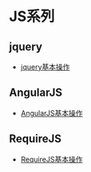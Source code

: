 # JS系列
## jquery
* [jquery基本操作](https://github.com/thinkuncle/thinkuncle.github.io/issues)

## AngularJS
* [AngularJS基本操作](https://github.com/thinkuncle/thinkuncle.github.io/issues)

## RequireJS
* [RequireJS基本操作](https://github.com/thinkuncle/thinkuncle.github.io/issues)
